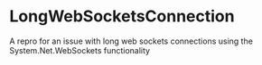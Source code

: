 # LongWebSocketsConnection
A repro for an issue with long web sockets connections using the System.Net.WebSockets functionality
